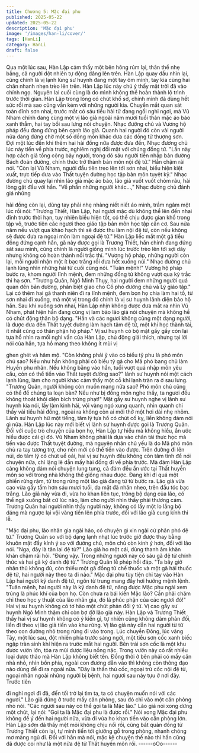 ```yaml
---
title: Chương 5: Mặc đại phu
published: 2025-05-22
updated: 2025-05-22
description: 'Mặc đại phu'
image: '/images/han-li/cover/'
tags: [HanLi]
category: HanLi
draft: false
---
```


Qua một lúc sau, Hàn Lập cảm thấy một bên hông rúm lại, thân
thể nhẹ bẫng, cả người đột nhiên tự động dâng lên trên.
Hàn Lập quay đầu nhìn lại, cũng chính là vị lạnh lùng sư huynh
đang một tay ôm mình, tay kia cùng hai chân nhanh nhẹn trèo lên
trên. Hàn Lập lúc này chú ý thấy mặt trời đã vào chính ngọ.
Nguyên lai cuối cùng là do mình không thể hoàn thành lộ trình
trước thời gian. Hàn Lập trong lòng có chút khổ sở, chính mình đã
dùng hết sức rồi mà sao cũng vẫn kém với những người kia.
Chuyển mắt quan sát toàn đỉnh sơn nhai, trước mắt có sáu tiểu
hài tử đang ngồi nghỉ ngơi, mà Vũ Nham chính đang cùng một vị
lão giả ngoài năm mươi tuổi thân mặc áo bào xanh thẫm, hai tay
bối sau lưng nói chuyện. Nhạc đường chủ và Vương hộ pháp đều
đang đứng bên cạnh lão giả. Quanh hai người đó còn vài người
nữa đang đứng chờ một số đồng môn khác đưa các đồng tử
thượng sơn.
Đợi một lúc đến khi thêm hai hài đồng nữa được đưa đến, Nhạc
đường chủ lúc này tiến về phía trước, nghiêm nghị đối mặt với
chúng đồng tử.
"Lần này hợp cách giả tổng cộng bảy người, trong đó sáu người
tiến nhập bản đường Bách đoán đường, chính thức trở thành bản
môn nội đệ tử." Hắn chậm rãi nói.
"Còn lại Vũ Nham, người đầu tiên treo lên tới sơn nhai, biểu hiện
kiệt xuất, trực tiếp đưa vào Thất tuyện đường học tập bản môn
tuyệt kỹ." Nhạc đường chủ quay lại nhìn lão giả mặc áo bào, lão
giả vuốt vuốt chòm râu, hài lòng gật đầu với hắn.
"Về phần những người khác…," Nhạc đường chủ đánh giá những

hài đồng còn lại, dùng tay phải nhẹ nhàng niết niết áo mình, trầm
ngâm một lúc rồi nói:
"Trương Thiết, Hàn Lập, hai ngươi mặc dù không thể lên đến nhai
đỉnh trước thời hạn, tuy nhiên biểu hiện tốt, có thể chịu được gian
khổ trong tập võ, trước tiên các ngươi theo giáo tập bản môn học
tập căn cơ. Sau nửa năm nếu vượt qua khảo hạch thì sẽ được thu
làm nội đệ tử, còn nếu không sẽ được đưa ra ngoại môn làm
ngoại đệ tử."
Hàn Lập liếc mắt một gã tiểu đồng đứng cạnh hắn, gã này được
gọi là Trương Thiết, hắn chính đang đứng sát sau mình, cũng
chính là người giống mình lúc trước trèo lên tới sợi dây nhưng
không có hoàn thành nổi trắc thí.
"Vương hộ pháp, những người còn lại, mỗi người nhận một ít bạc
trắng rồi đưa hết xuống núi." Nhạc đường chủ lạnh lùng nhìn
những hài tử cuối cùng nói.
"Tuân mệnh!"
Vương hộ pháp bước ra, khom người lĩnh mệnh, đem những
đồng tử không vượt qua kỳ trắc thi hạ sơn.
"Trương Quân, Ngô Minh Thụy, hai người đem những người quá
quan đến bản đường, phân biệt giao cho Cố phó đường chủ và Lý
giáo tập."
Lại có thêm hai gã thanh niên đi ra lĩnh mệnh, đem bọn họ chia
làm hai tổ, từ sơn nhai đi xuống, mà một vị trong đó chính là vị sư
huynh lãnh diện bảo hộ hắn. Sau khi xuống sơn nhai, Hàn Lập
nhịn không được đưa mắt ra nhìn Vũ Nham, phát hiện hắn đang
cùng vị lam bào lão giả nói chuyện mà không hề có chút động
thân bộ dạng.
"Hắn và các ngươi không cùng một dạng người, là được đưa đến
Thất tuyệt đường làm hạch tâm đệ tử, một khi học thành tài, ít
nhất cũng có thân phận hộ pháp." Vị sư huynh có bộ mặt gầy gầy
còn lại tựa hồ nhìn ra mối nghi vấn của Hàn Lập, chủ động giải
thích, nhưng tại lời nói của hắn, tựa hồ mang theo không ít mùi vị

ghen ghét và hâm mộ.
"Còn không phải ỷ vào có biểu tỷ phu là phó môn chú sao? Nếu
như hắn không phải có biểu tỷ gả cho Mã phó bang chủ làm
Huyền phu nhân. Nếu không bằng vào hắn, tuổi vượt quá nhập
môn yêu cầu, còn có thể tiến vào Thất tuyệt đường sao?" lãnh sư
huynh nói một cách lạnh lùng, làm cho người khác cảm thấy một
cỗ khí lạnh tràn ra ở sau lưng.
"Trương Quân, người không còn muốn mạng nữa sao? Phó môn
chủ cũng có thể để chúng ta loạn bàn? Nếu như bị đồng môn
nghe thấy, ta ngươi đều không thoát khỏi diện bích trừng phạt!"
Mặt gầy sư huynh nghe vị lãnh sư huynh kia nói, lấy làm kinh hãi,
vội vàng ngó xung quanh, nhìn quanh chỉ thấy vài tiểu hài đồng,
ngoài ra không còn ai mới thở một hơi dài nhẹ nhõm.
Lãnh sư huynh hừ một tiếng, tâm lý tựa hồ có chút cố kỵ, liền
không dám nói gì nữa. Hàn Lập lúc này mới biết vị lãnh sư huynh
được gọi là Trương Quân. Đối với cuộc trò chuyện của bọn họ,
Hàn Lập tự hiểu mà không hiểu, ẩn ước hiểu được cái gì đó. Vũ
Nham không phải là dựa vào chân tài thực học mà tiến vào được
Thất tuyệt đường, mà nguyên nhân chủ yếu là do Mã phó môn
chủ ra tay tương trợ, cho nên mới có thể tiến vào được.
Trên đường đi lên núi, do tâm lý có chút uể oải, hai vị sư huynh
đều không còn tâm tình để nói chuyện nữa, chỉ lặng lẽ dẫn mấy
hài đồng đi về phía trước. Mà đám Hàn Lập càng không dám nói
chuyện lung tung, cả đám đều ẩn ước tại Thất huyền môn so với
trong nhà không thể giống nhau được.
Đang khi đi quá một phiến rừng rậm, từ trong rừng một lão giả
đang từ từ bước ra. Lão giả vừa cao vừa gầy tầm hơn sáu mươi
tuổi, da mặt đã nhăn nheo, trên đầu tóc bạc trắng. Lão giả này
vừa đi, vừa ho khan liên tục, trông bộ dạng của lão, có thể ngã
xuống bất cứ lúc nào, làm cho người nhìn thấy phải thương cảm.
Trương Quân hai người nhìn thấy người này, không có lấy một lo
lắng bộ dáng mà ngược lại vội vàng tiến lên phía trước, đối với
lão giả cung kính thi lễ.

"Mặc đại phu, lão nhân gia ngài hảo, có chuyện gì xin ngài cứ
phân phó đệ tử." Trương Quân so với bộ dạng lạnh nhạt lúc trước
giờ được thay bằng khuôn mặt đầy kính ý so với đường chủ, môn
chủ còn kính ý hơn, đối với lão nói.
"Nga, đây là tân lai đệ tử?" Lão giả ho một cái, dùng thanh âm
khàn khàn chậm rãi hỏi.
"Đúng vậy. Trong những người này có sáu gã đệ tử chính thức và
hai gã ký danh đệ tử." Trương Quân lễ phép hồi đáp.
"Ta bây giờ nhân thủ không đủ, còn thiếu một gã đồng tử chế
thuốc và một gã hái thuốc đệ tử, hai người này theo ta đi nào."
Mặc đại phu tùy tiện chỉ tay vào Hàn Lập hai người ký danh đệ tử,
ngôn từ trung mang đầy hơi hướng mệnh lệnh.
"Tuân mệnh, hai người này là ký danh đệ tử, năng được Mặc phu
ngài xem trúng là phúc khí của bọn họ. Còn chưa ra bái kiến Mặc
lão? Cần phải chăm chỉ theo học y thuật của lão nhân gia, đó là
phúc phận của các ngươi đó!" Hai vị sư huynh không có tơ hào
một chút phản đối ý tứ. Vị cao gầy sư huynh Ngô Minh thậm chí
còn bợ đỡ lão giả này.
Hàn Lập và Trương Thiết thấy hai vị sư huynh không có ý kiến gì,
tự nhiên cũng không dám phản đối, liền đi theo vị lão giả tiến vào
khu rừng.
Vị lão giả này dẫn hai người từ từ theo con đường nhỏ trong rừng
đi vào trong. Lúc chuyển Đông, lúc vãng Tây, một lúc sau, đột
nhiên phía trước sáng ngời, một tiểu sơn cốc xanh biếc ngập tràn
sinh khí hiện ra trước mắt hai người.
Bên trái sơn cốc là một khu dược vườn lớn, tỏa ra mùi dược liệu
nồng nặc. Trong vườn này có rất nhiều loại dược thảo mà Hàn
Lập không biết tên. Đồng thời ở bên phải có mấy căn nhà nhỏ,
nhìn bồn phía, ngoài con đường dẫn vào thì không còn thông đạo
nào dùng để đi ra ngoài nữa.
"Đây là thần thủ cốc, ngoại trừ cốc nội đệ tử, ngoại nhân ngoài
những người bị bệnh, hai ngươi sau này tựu ở nơi đây. Trước tiên

đi nghỉ ngơi đi đã, đến tối trở lại tìm ta, ta có chuyện muốn nói với
các ngươi." Lão giả đứng ở trước mấy căn phòng, sau đó chỉ vào
một căn phòng nhỏ nói.
"Các ngươi sau này có thể gọi ta là Mặc lão." Lão giả nói xong
dừng một chút, lại nói:
"Gọi ta là Mặc đại phu là được rồi."
Nói xong Mặc đại phu không để ý đến hai người nữa, vừa đi vừa
ho khan tiến vào căn phòng lớn.
Hàn Lập sớm đã thấy mệt mỏi không chịu nổi rồi, cũng bất quản
đồng tử Trương Thiết còn lại, tự mình tiến tới giường gỗ trong
phòng, nhanh chóng mơ màng ngủ đi. Đối với hắn mà nói, mặc kệ
chuyện thế nào thì hắn cũng đã được coi như là một nửa đệ tử
Thất huyền môn rồi.
------oOo------
